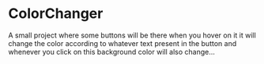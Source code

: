 # ColorChanger
A small project where some buttons will be there when you hover on it it will change the color according to whatever text present in the button and whenever you click on this background color will also change...
